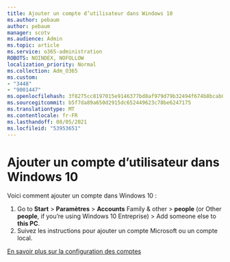 ```yaml
---
title: Ajouter un compte d’utilisateur dans Windows 10
ms.author: pebaum
author: pebaum
manager: scotv
ms.audience: Admin
ms.topic: article
ms.service: o365-administration
ROBOTS: NOINDEX, NOFOLLOW
localization_priority: Normal
ms.collection: Adm_O365
ms.custom:
- "3448"
- "9001447"
ms.openlocfilehash: 3f8275cc8197015e9146377bd8af979d79b32494f674b8bcab8df310d69e4a14
ms.sourcegitcommit: b5f7da89a650d2915dc652449623c78be6247175
ms.translationtype: MT
ms.contentlocale: fr-FR
ms.lasthandoff: 08/05/2021
ms.locfileid: "53953651"
---
```

# <a name="add-a-user-account-in-windows-10"></a>Ajouter un compte d’utilisateur dans Windows 10

Voici comment ajouter un compte dans Windows 10 :

1. Go to **Start**  >  **Paramètres**  >  **Accounts** Family & other  >  **people** (or Other **people**, if you’re using Windows 10 Entreprise) > Add someone else to **this PC**.
2. Suivez les instructions pour ajouter un compte Microsoft ou un compte local.

[En savoir plus sur la configuration des comptes](https://support.microsoft.com/help/17197/)